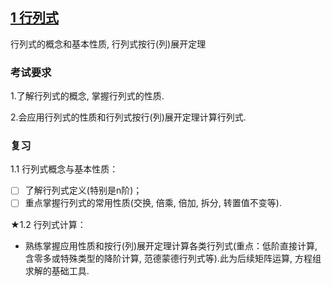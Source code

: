 
## [1 行列式](../TOC.md#1-行列式)

行列式的概念和基本性质, 行列式按行(列)展开定理

### 考试要求

1.了解行列式的概念, 掌握行列式的性质.

2.会应用行列式的性质和行列式按行(列)展开定理计算行列式.

### 复习

1.1 行列式概念与基本性质：

- [ ] 了解行列式定义(特别是n阶)；
- [ ] 重点掌握行列式的常用性质(交换, 倍乘, 倍加, 拆分, 转置值不变等).

★1.2 行列式计算：

- 熟练掌握应用性质和按行(列)展开定理计算各类行列式(重点：低阶直接计算, 含零多或特殊类型的降阶计算, 范德蒙德行列式等).此为后续矩阵运算, 方程组求解的基础工具.
